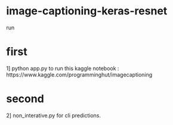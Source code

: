 # image-captioning-keras-resnet
run 
<br>

<h1> first </h1>
1] python app.py to run this
kaggle notebook : https://www.kaggle.com/programminghut/imagecaptioning

<h1> second </h1>
2] non_interative.py for cli predictions.


